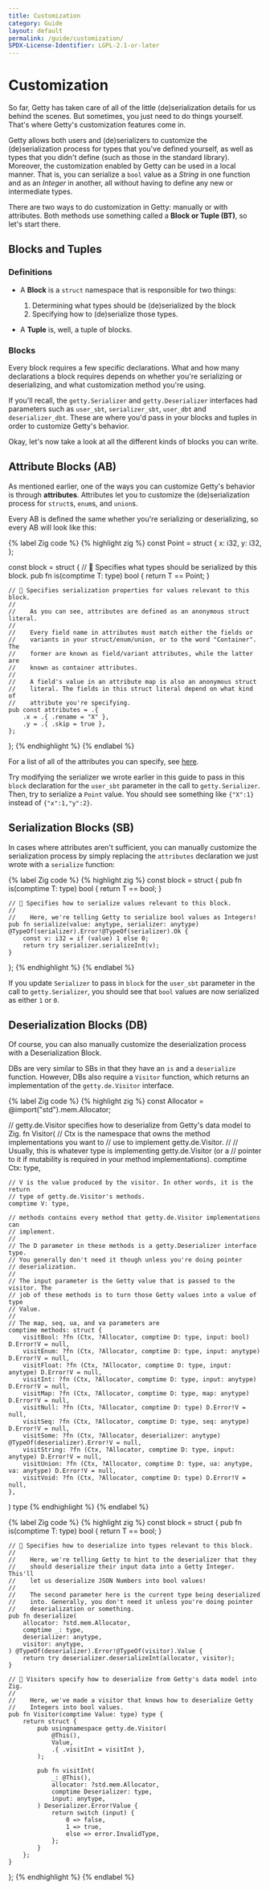 ```yaml
---
title: Customization
category: Guide
layout: default
permalink: /guide/customization/
SPDX-License-Identifier: LGPL-2.1-or-later
---
```


# Customization

So far, Getty has taken care of all of the little (de)serialization details for us behind the scenes. But sometimes, you just need to do things yourself. That's where Getty's customization features come in.

Getty allows both users and (de)serializers to customize the (de)serialization process for types that you've defined yourself, as well as types that you didn't define (such as those in the standard library). Moreover, the customization enabled by Getty can be used in a local manner. That is, you can serialize a `bool` value as a _String_ in one function and as an _Integer_ in another, all without having to define any new or intermediate types.

There are two ways to do customization in Getty: manually or with attributes. Both methods use something called a __Block or Tuple (BT)__, so let's start there.

## Blocks and Tuples

### Definitions

- A __Block__ is a `struct` namespace that is responsible for two things:

    1. Determining what types should be (de)serialized by the block
    2. Specifying how to (de)serialize those types.

- A __Tuple__ is, well, a tuple of blocks.

### Blocks

Every block requires a few specific declarations. What and how many declarations a block requires depends on whether you're serializing or deserializing, and what customization method you're using.

If you'll recall, the `getty.Serializer` and `getty.Deserializer` interfaces had parameters such as `user_sbt`, `serializer_sbt`, `user_dbt` and `deserializer_dbt`. These are where you'd pass in your blocks and tuples in order to customize Getty's behavior.

Okay, let's now take a look at all the different kinds of blocks you can write.

## Attribute Blocks (AB)

As mentioned earlier, one of the ways you can customize Getty's behavior is through __attributes__.
Attributes let you to customize the (de)serialization process for `struct`s, `enum`s, and `union`s.

Every AB is defined the same whether you're serializing or deserializing, so every AB will look like this:

{% label Zig code %}
{% highlight zig %}
const Point = struct {
    x: i32,
    y: i32,
};

const block = struct {
    // 👋 Specifies what types should be serialized by this block.
    pub fn is(comptime T: type) bool {
        return T == Point;
    }

    // 👋 Specifies serialization properties for values relevant to this block.
    //
    //    As you can see, attributes are defined as an anonymous struct literal.
    //
    //    Every field name in attributes must match either the fields or
    //    variants in your struct/enum/union, or to the word "Container". The
    //    former are known as field/variant attributes, while the latter are
    //    known as container attributes.
    //
    //    A field's value in an attribute map is also an anonymous struct
    //    literal. The fields in this struct literal depend on what kind of
    //    attribute you're specifying.
    pub const attributes = .{
        .x = .{ .rename = "X" },
        .y = .{ .skip = true },
    };
};
{% endhighlight %}
{% endlabel %}

For a list of all of the attributes you can specify, see [here](/attributes).

Try modifying the serializer we wrote earlier in this guide to pass in this `block` declaration for the `user_sbt` parameter in the call to `getty.Serializer`. Then, try to serialize a `Point` value. You should see something like `{"X":1}` instead of `{"x":1,"y":2}`.

## Serialization Blocks (SB)

In cases where attributes aren't sufficient, you can manually customize the serialization process by simply replacing the `attributes` declaration we just wrote with a `serialize` function:

{% label Zig code %}
{% highlight zig %}
const block = struct {
    pub fn is(comptime T: type) bool {
        return T == bool;
    }

    // 👋 Specifies how to serialize values relevant to this block.
    //
    //    Here, we're telling Getty to serialize bool values as Integers!
    pub fn serialize(value: anytype, serializer: anytype) @TypeOf(serializer).Error!@TypeOf(serializer).Ok {
        const v: i32 = if (value) 1 else 0;
        return try serializer.serializeInt(v);
    }
};
{% endhighlight %}
{% endlabel %}

If you update `Serializer` to pass in `block` for the `user_sbt` parameter in the call to `getty.Serializer`, you should see that `bool` values are now serialized as either `1` or `0`.

## Deserialization Blocks (DB)

Of course, you can also manually customize the deserialization process with a Deserialization Block.

DBs are very similar to SBs in that they have an `is` and a `deserialize`
function. However, DBs also require a `Visitor` function, which returns an
implementation of the `getty.de.Visitor` interface.

{% label Zig code %}
{% highlight zig %}
const Allocator = @import("std").mem.Allocator;

// getty.de.Visitor specifies how to deserialize from Getty's data model to Zig.
fn Visitor(
    // Ctx is the namespace that owns the method implementations you want to
    // use to implement getty.de.Visitor.
    //
    // Usually, this is whatever type is implementing getty.de.Visitor (or a
    // pointer to it if mutability is required in your method implementations).
    comptime Ctx: type,

    // V is the value produced by the visitor. In other words, it is the return
    // type of getty.de.Visitor's methods.
    comptime V: type,

    // methods contains every method that getty.de.Visitor implementations can
    // implement.
    //
    // The D parameter in these methods is a getty.Deserializer interface type.
    // You generally don't need it though unless you're doing pointer
    // deserialization.
    //
    // The input parameter is the Getty value that is passed to the visitor. The
    // job of these methods is to turn those Getty values into a value of type
    // Value.
    //
    // The map, seq, ua, and va parameters are 
    comptime methods: struct {
        visitBool: ?fn (Ctx, ?Allocator, comptime D: type, input: bool) D.Error!V = null,
        visitEnum: ?fn (Ctx, ?Allocator, comptime D: type, input: anytype) D.Error!V = null,
        visitFloat: ?fn (Ctx, ?Allocator, comptime D: type, input: anytype) D.Error!V = null,
        visitInt: ?fn (Ctx, ?Allocator, comptime D: type, input: anytype) D.Error!V = null,
        visitMap: ?fn (Ctx, ?Allocator, comptime D: type, map: anytype) D.Error!V = null,
        visitNull: ?fn (Ctx, ?Allocator, comptime D: type) D.Error!V = null,
        visitSeq: ?fn (Ctx, ?Allocator, comptime D: type, seq: anytype) D.Error!V = null,
        visitSome: ?fn (Ctx, ?Allocator, deserializer: anytype) @TypeOf(deserializer).Error!V = null,
        visitString: ?fn (Ctx, ?Allocator, comptime D: type, input: anytype) D.Error!V = null,
        visitUnion: ?fn (Ctx, ?Allocator, comptime D: type, ua: anytype, va: anytype) D.Error!V = null,
        visitVoid: ?fn (Ctx, ?Allocator, comptime D: type) D.Error!V = null,
    },
) type
{% endhighlight %}
{% endlabel %}

{% label Zig code %}
{% highlight zig %}
const block = struct {
    pub fn is(comptime T: type) bool {
        return T == bool;
    }

    // 👋 Specifies how to deserialize into types relevant to this block.
    //
    //    Here, we're telling Getty to hint to the deserializer that they
    //    should deserialize their input data into a Getty Integer. This'll
    //    let us deserialize JSON Numbers into bool values!
    //
    //    The second parameter here is the current type being deserialized
    //    into. Generally, you don't need it unless you're doing pointer
    //    deserialization or something.
    pub fn deserialize(
        allocator: ?std.mem.Allocator,
        comptime _: type,
        deserializer: anytype,
        visitor: anytype,
    ) @TypeOf(deserializer).Error!@TypeOf(visitor).Value {
        return try deserializer.deserializeInt(allocator, visitor);
    }

    // 👋 Visitors specify how to deserialize from Getty's data model into Zig.
    //
    //    Here, we've made a visitor that knows how to deserialize Getty
    //    Integers into bool values.
    pub fn Visitor(comptime Value: type) type {
        return struct {
            pub usingnamespace getty.de.Visitor(
                @This(),
                Value,
                .{ .visitInt = visitInt },
            );

            pub fn visitInt(
                _: @This(),
                allocator: ?std.mem.Allocator,
                comptime Deserializer: type,
                input: anytype,
            ) Deserializer.Error!Value {
                return switch (input) {
                    0 => false,
                    1 => true,
                    else => error.InvalidType,
                };
            }
        };
    }
};
{% endhighlight %}
{% endlabel %}
